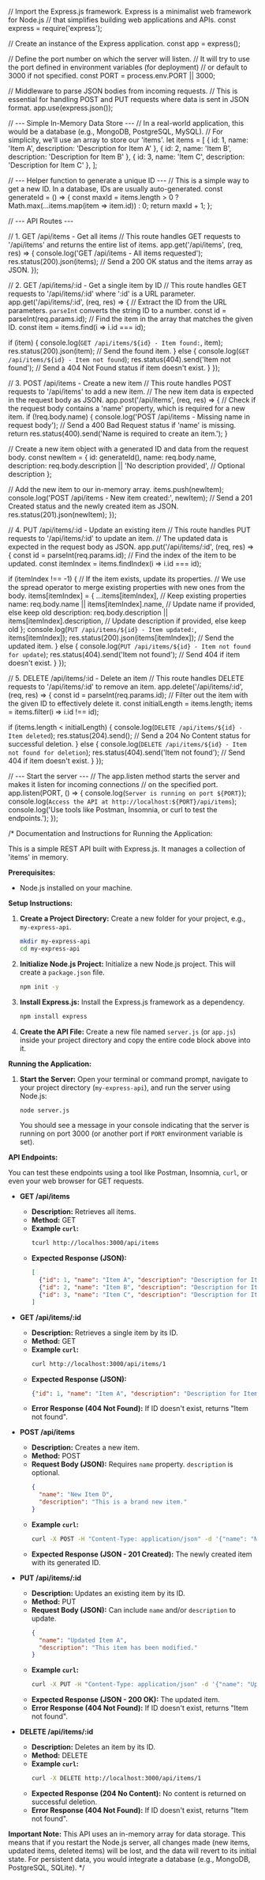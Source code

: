 // Import the Express.js framework. Express is a minimalist web framework for Node.js
// that simplifies building web applications and APIs.
const express = require('express');

// Create an instance of the Express application.
const app = express();

// Define the port number on which the server will listen.
// It will try to use the port defined in environment variables (for deployment)
// or default to 3000 if not specified.
const PORT = process.env.PORT || 3000;

// Middleware to parse JSON bodies from incoming requests.
// This is essential for handling POST and PUT requests where data is sent in JSON format.
app.use(express.json());

// --- Simple In-Memory Data Store ---
// In a real-world application, this would be a database (e.g., MongoDB, PostgreSQL, MySQL).
// For simplicity, we'll use an array to store our 'items'.
let items = [
  { id: 1, name: 'Item A', description: 'Description for Item A' },
  { id: 2, name: 'Item B', description: 'Description for Item B' },
  { id: 3, name: 'Item C', description: 'Description for Item C' },
];

// --- Helper function to generate a unique ID ---
// This is a simple way to get a new ID. In a database, IDs are usually auto-generated.
const generateId = () => {
  const maxId = items.length > 0 ? Math.max(...items.map(item => item.id)) : 0;
  return maxId + 1;
};

// --- API Routes ---

// 1. GET /api/items - Get all items
// This route handles GET requests to '/api/items' and returns the entire list of items.
app.get('/api/items', (req, res) => {
  console.log('GET /api/items - All items requested');
  res.status(200).json(items); // Send a 200 OK status and the items array as JSON.
});

// 2. GET /api/items/:id - Get a single item by ID
// This route handles GET requests to '/api/items/:id' where ':id' is a URL parameter.
app.get('/api/items/:id', (req, res) => {
  // Extract the ID from the URL parameters. `parseInt` converts the string ID to a number.
  const id = parseInt(req.params.id);
  // Find the item in the array that matches the given ID.
  const item = items.find(i => i.id === id);

  if (item) {
    console.log(`GET /api/items/${id} - Item found:`, item);
    res.status(200).json(item); // Send the found item.
  } else {
    console.log(`GET /api/items/${id} - Item not found`);
    res.status(404).send('Item not found'); // Send a 404 Not Found status if item doesn't exist.
  }
});

// 3. POST /api/items - Create a new item
// This route handles POST requests to '/api/items' to add a new item.
// The new item data is expected in the request body as JSON.
app.post('/api/items', (req, res) => {
  // Check if the request body contains a 'name' property, which is required for a new item.
  if (!req.body.name) {
    console.log('POST /api/items - Missing name in request body');
    // Send a 400 Bad Request status if 'name' is missing.
    return res.status(400).send('Name is required to create an item.');
  }

  // Create a new item object with a generated ID and data from the request body.
  const newItem = {
    id: generateId(),
    name: req.body.name,
    description: req.body.description || 'No description provided', // Optional description
  };

  // Add the new item to our in-memory array.
  items.push(newItem);
  console.log('POST /api/items - New item created:', newItem);
  // Send a 201 Created status and the newly created item as JSON.
  res.status(201).json(newItem);
});

// 4. PUT /api/items/:id - Update an existing item
// This route handles PUT requests to '/api/items/:id' to update an item.
// The updated data is expected in the request body as JSON.
app.put('/api/items/:id', (req, res) => {
  const id = parseInt(req.params.id);
  // Find the index of the item to be updated.
  const itemIndex = items.findIndex(i => i.id === id);

  if (itemIndex !== -1) {
    // If the item exists, update its properties.
    // We use the spread operator to merge existing properties with new ones from the body.
    items[itemIndex] = {
      ...items[itemIndex], // Keep existing properties
      name: req.body.name || items[itemIndex].name, // Update name if provided, else keep old
      description: req.body.description || items[itemIndex].description, // Update description if provided, else keep old
    };
    console.log(`PUT /api/items/${id} - Item updated:`, items[itemIndex]);
    res.status(200).json(items[itemIndex]); // Send the updated item.
  } else {
    console.log(`PUT /api/items/${id} - Item not found for update`);
    res.status(404).send('Item not found'); // Send 404 if item doesn't exist.
  }
});

// 5. DELETE /api/items/:id - Delete an item
// This route handles DELETE requests to '/api/items/:id' to remove an item.
app.delete('/api/items/:id', (req, res) => {
  const id = parseInt(req.params.id);
  // Filter out the item with the given ID to effectively delete it.
  const initialLength = items.length;
  items = items.filter(i => i.id !== id);

  if (items.length < initialLength) {
    console.log(`DELETE /api/items/${id} - Item deleted`);
    res.status(204).send(); // Send a 204 No Content status for successful deletion.
  } else {
    console.log(`DELETE /api/items/${id} - Item not found for deletion`);
    res.status(404).send('Item not found'); // Send 404 if item doesn't exist.
  }
});

// --- Start the server ---
// The app.listen method starts the server and makes it listen for incoming connections
// on the specified port.
app.listen(PORT, () => {
  console.log(`Server is running on port ${PORT}`);
  console.log(`Access the API at http://localhost:${PORT}/api/items`);
  console.log('Use tools like Postman, Insomnia, or curl to test the endpoints.');
});

/*
Documentation and Instructions for Running the Application:

This is a simple REST API built with Express.js. It manages a collection of 'items' in memory.

**Prerequisites:**
* Node.js installed on your machine.

**Setup Instructions:**

1.  **Create a Project Directory:**
    Create a new folder for your project, e.g., `my-express-api`.
    ```bash
    mkdir my-express-api
    cd my-express-api
    ```

2.  **Initialize Node.js Project:**
    Initialize a new Node.js project. This will create a `package.json` file.
    ```bash
    npm init -y
    ```

3.  **Install Express.js:**
    Install the Express.js framework as a dependency.
    ```bash
    npm install express
    ```

4.  **Create the API File:**
    Create a new file named `server.js` (or `app.js`) inside your project directory and copy the entire code block above into it.

**Running the Application:**

1.  **Start the Server:**
    Open your terminal or command prompt, navigate to your project directory (`my-express-api`), and run the server using Node.js:
    ```bash
    node server.js
    ```
    You should see a message in your console indicating that the server is running on port 3000 (or another port if `PORT` environment variable is set).

**API Endpoints:**

You can test these endpoints using a tool like Postman, Insomnia, `curl`, or even your web browser for GET requests.

* **GET /api/items**
    * **Description:** Retrieves all items.
    * **Method:** GET
    * **Example `curl`:**
        ```bash
        tcurl http://localhos:3000/api/items
        ```
    * **Expected Response (JSON):**
        ```json
        [
          {"id": 1, "name": "Item A", "description": "Description for Item A"},
          {"id": 2, "name": "Item B", "description": "Description for Item B"},
          {"id": 3, "name": "Item C", "description": "Description for Item C"}
        ]
        ```

* **GET /api/items/:id**
    * **Description:** Retrieves a single item by its ID.
    * **Method:** GET
    * **Example `curl`:**
        ```bash
        curl http://localhost:3000/api/items/1
        ```
    * **Expected Response (JSON):**
        ```json
        {"id": 1, "name": "Item A", "description": "Description for Item A"}
        ```
    * **Error Response (404 Not Found):** If ID doesn't exist, returns "Item not found".

* **POST /api/items**
    * **Description:** Creates a new item.
    * **Method:** POST
    * **Request Body (JSON):** Requires `name` property. `description` is optional.
        ```json
        {
          "name": "New Item D",
          "description": "This is a brand new item."
        }
        ```
    * **Example `curl`:**
        ```bash
        curl -X POST -H "Content-Type: application/json" -d '{"name": "New Item D", "description": "This is a brand new item."}' http://localhost:3000/api/items
        ```
    * **Expected Response (JSON - 201 Created):** The newly created item with its generated ID.

* **PUT /api/items/:id**
    * **Description:** Updates an existing item by its ID.
    * **Method:** PUT
    * **Request Body (JSON):** Can include `name` and/or `description` to update.
        ```json
        {
          "name": "Updated Item A",
          "description": "This item has been modified."
        }
        ```
    * **Example `curl`:**
        ```bash
        curl -X PUT -H "Content-Type: application/json" -d '{"name": "Updated Item A", "description": "This item has been modified."}' http://localhost:3000/api/items/1
        ```
    * **Expected Response (JSON - 200 OK):** The updated item.
    * **Error Response (404 Not Found):** If ID doesn't exist, returns "Item not found".

* **DELETE /api/items/:id**
    * **Description:** Deletes an item by its ID.
    * **Method:** DELETE
    * **Example `curl`:**
        ```bash
        curl -X DELETE http://localhost:3000/api/items/1
        ```
    * **Expected Response (204 No Content):** No content is returned on successful deletion.
    * **Error Response (404 Not Found):** If ID doesn't exist, returns "Item not found".

**Important Note:**
This API uses an in-memory array for data storage. This means that if you restart the Node.js server, all changes made (new items, updated items, deleted items) will be lost, and the data will revert to its initial state. For persistent data, you would integrate a database (e.g., MongoDB, PostgreSQL, SQLite).
*/
